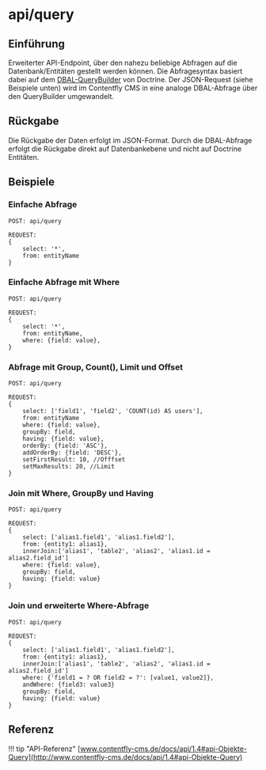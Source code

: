 # api/query

## Einführung
Erweiterter API-Endpoint, über den nahezu beliebige Abfragen auf die
Datenbank/Entitäten gestellt werden können. Die Abfragesyntax basiert
dabei auf dem
[DBAL-QueryBuilder](http://docs.doctrine-project.org/projects/doctrine-dbal/en/latest/reference/query-builder.html)
von Doctrine. Der JSON-Request (siehe Beispiele unten) wird im
Contentfly CMS in eine analoge DBAL-Abfrage über den QueryBuilder umgewandelt.

## Rückgabe

Die Rückgabe der Daten erfolgt im JSON-Format. Durch die DBAL-Abfrage
erfolgt die Rückgabe direkt auf Datenbankebene und nicht auf Doctrine Entitäten.

## Beispiele

###  Einfache Abfrage

```
POST: api/query

REQUEST:
{
	select: '*',
	from: entityName
}
```

### Einfache Abfrage mit Where

```
POST: api/query

REQUEST:
{
	select: '*',
	from: entityName,
	where: {field: value},
}
```

### Abfrage mit Group, Count(), Limit und Offset

```
POST: api/query

REQUEST:
{
	select: ['field1', 'field2', 'COUNT(id) AS users'],
	from: entityName
	where: {field: value},
	groupBy: field,
	having: {field: value},
	orderBy: {field: 'ASC'},
	addOrderBy: {field: 'DESC'},
	setFirstResult: 10, //Offfset
	setMaxResults: 20, //Limit
}
```

### Join mit Where, GroupBy und Having

```
POST: api/query

REQUEST:
{
	select: ['alias1.field1', 'alias1.field2'],
	from: {entity1: alias1},
	innerJoin:['alias1', 'table2', 'alias2', 'alias1.id = alias2.field_id']
	where: {field: value},
	groupBy: field,
	having: {field: value}
}
```

### Join und erweiterte Where-Abfrage

```
POST: api/query

REQUEST:
{
	select: ['alias1.field1', 'alias1.field2'],
	from: {entity1: alias1},
	innerJoin:['alias1', 'table2', 'alias2', 'alias1.id = alias2.field_id']
	where: {'field1 = ? OR field2 = ?': [value1, value2]},
	andWhere: {field3: value3}
	groupBy: field,
	having: {field: value}
}
```

## Referenz

!!! tip "API-Referenz"
    [www.contentfly-cms.de/docs/api/1.4#api-Objekte-Query](http://www.contentfly-cms.de/docs/api/1.4#api-Objekte-Query)